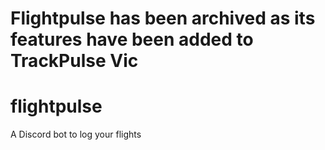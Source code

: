 # Flightpulse has been archived as its features have been added to TrackPulse Vic

# flightpulse
A Discord bot to log your flights
